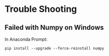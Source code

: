 # Trouble Shooting

## Failed with Numpy on Windows
In Anaconda Prompt:

`pip install --upgrade --force-reinstall numpy`
